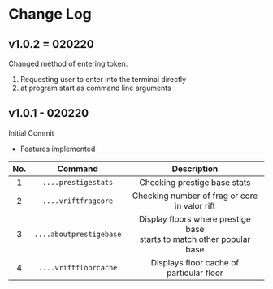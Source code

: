 # Change Log

## v1.0.2 = 020220
Changed method of entering token.<br/>
1. Requesting user to enter into the terminal directly
2. at program start as command line arguments

## v1.0.1 - 020220
Initial Commit<br/>

- Features implemented

| No. | Command | Description |
|:---:|:-----------------------:|:------------------------------------------------------------------------:|
| 1 | `....prestigestats` | Checking prestige base stats |
| 2 | `....vriftfragcore` | Checking number of frag or core<br>in valor rift |
| 3 | `....aboutprestigebase` | Display floors where prestige base<br>starts to match other popular base |
| 4 | `....vriftfloorcache` | Displays floor cache of<br>particular floor |